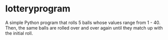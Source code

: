 # lotteryprogram
A simple Python program that rolls 5 balls whose values range from 1 - 40. Then, the same balls are rolled over and over again until they match up with the initial roll.
